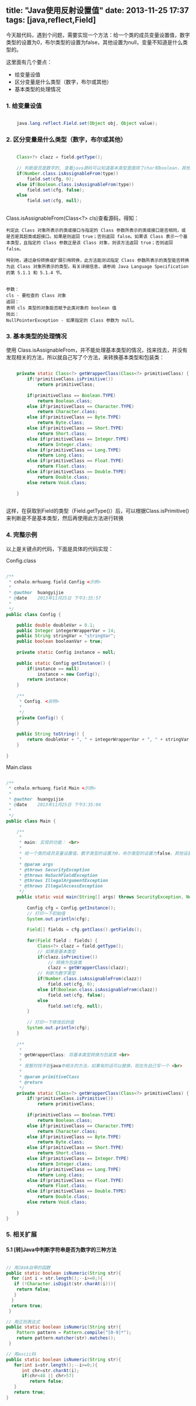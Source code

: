 title:  "Java使用反射设置值"
date:  2013-11-25 17:37
tags: [java,reflect,Field]
---

今天敲代码，遇到个问题，需要实现一个方法：给一个类的成员变量设置值，数字类型的设置为0，布尔类型的设置为false，其他设置为null，变量不知道是什么类型的。

这里面有几个要点：

* 给变量设值
* 区分变量是什么类型（数字，布尔或其他）
* 基本类型的处理情况

<!-- more -->

### 1. 给变量设值

```java

	java.lang.reflect.Field.set(Object obj, Object value);

```

### 2. 区分变量是什么类型（数字，布尔或其他）

```java

	Class<?> clazz = field.getType();
	
	// 判断是否是数字的, 查看java源码可以知道基本类型里面除了char和boolean，其他的都是	// java.lang。Number 的子类
	if(Number.class.isAssignableFrom(type))
		field.set(cfg, 0);
	else if(Boolean.class.isAssignableFrom(type))
		field.set(cfg, false);
	else
		field.set(cfg, null);
	
```

Class.isAssignableFrom(Class<?> cls)查看源码，得知：

	判定此 Class 对象所表示的类或接口与指定的 Class 参数所表示的类或接口是否相同，或是否是其超类或超接口。如果是则返回 true；否则返回 false。如果该 Class 表示一个基本类型，且指定的 Class 参数正是该 Class 对象，则该方法返回 true；否则返回 false。 
	
	特别地，通过身份转换或扩展引用转换，此方法能测试指定 Class 参数所表示的类型能否转换为此 Class 对象所表示的类型。有关详细信息，请参阅 Java Language Specification 的第 5.1.1 和 5.1.4 节。 


	参数：
	cls - 要检查的 Class 对象 
	返回：
	表明 cls 类型的对象能否赋予此类对象的 boolean 值 
	抛出： 
	NullPointerException - 如果指定的 Class 参数为 null。

### 3. 基本类型的处理情况
	
使用 Class.isAssignableFrom，并不能处理基本类型的情况，找来找去，并没有发现相关的方法，所以就自己写了个方法，来转换基本类型和包装类：

```java

	private static Class<?> getWrapperClass(Class<?> primitiveClass) {
		if(!primitiveClass.isPrimitive())
			return primitiveClass;
		
		if(primitiveClass == Boolean.TYPE)
			return Boolean.class;
		else if(primitiveClass == Character.TYPE)
			return Character.class;
		else if(primitiveClass == Byte.TYPE)
			return Byte.class;
		else if(primitiveClass == Short.TYPE)
			return Short.class;
		else if(primitiveClass == Integer.TYPE)
			return Integer.class;
		else if(primitiveClass == Long.TYPE)
			return Long.class;
		else if(primitiveClass == Float.TYPE)
			return Float.class;
		else if(primitiveClass == Double.TYPE)
			return Double.class;
		else return Void.class;
		
	}
	
```

这样，在获取到Field的类型（Field.getType()）后，可以根据Class.isPrimitive()来判断是不是基本类型，然后再使用此方法进行转换

### 4. 完整示例

以上是关键点的代码，下面是具体的代码实现：

Config.class

```java

/**
 * cnhalo.mrhuang.field.Config <示例>
 *
 * @author	huangyijie
 * @date	2013年11月25日 下午3:35:57
 * 
 */
public class Config {

	public double doubleVar = 0.1;
	public Integer integerWrapperVar = 14;
	public String stringVar = "stringVar";
	public boolean booleanVar = true;
	
	private static Config instance = null;
	
	public static Config getInstance() {
		if(instance == null)
			instance = new Config();
		return instance;
	}
	
	/**
	 * Config. <说明>
	 *
	 */
	private Config() {
	}
	
	public String toString() {
		return doubleVar + ", " + integerWrapperVar + ", " + stringVar + ", " + booleanVar;
	}
	
}

```

Main.class

```java

/**
 * cnhalo.mrhuang.field.Main <示例>
 *
 * @author	huangyijie
 * @date	2013年11月25日 下午3:35:04
 * 
 */
public class Main {

	/**
	 * 
	 * main: 实现的功能： <br>
	 * 
	 * 给一个类的成员变量设置值，数字类型的设置为0，布尔类型的设置为false，其他设置为null，变量不知道是什么类型的 <br>
	 *
	 * @param args
	 * @throws SecurityException
	 * @throws NoSuchFieldException
	 * @throws IllegalArgumentException
	 * @throws IllegalAccessException
	 */
	public static void main(String[] args) throws SecurityException, NoSuchFieldException, IllegalArgumentException, IllegalAccessException {
		
		Config cfg = Config.getInstance();
		// 打印一下初始值
		System.out.println(cfg);
		
		Field[] fields = cfg.getClass().getFields();
		
		for(Field field : fields) {
			Class<?> clazz = field.getType();
			// 如果是基本类型
			if(clazz.isPrimitive())
				// 转换为包装类
				clazz = getWrapperClass(clazz);
			// 判断为数字类型
			if(Number.class.isAssignableFrom(clazz))
				field.set(cfg, 0);
			else if(Boolean.class.isAssignableFrom(clazz))
				field.set(cfg, false);
			else
				field.set(cfg, null);
		}
		
		// 打印一下修改后的值
		System.out.println(cfg);
	}
	
	/**
	 * 
	 * getWrapperClass: 将基本类型转换为包装类 <br>
	 * 
	 * 我暂时找不到java中相关的方法，如果有的话可以替换，现在先自己写一个 <br>
	 *
	 * @param primitiveClass
	 * @return
	 */
	private static Class<?> getWrapperClass(Class<?> primitiveClass) {
		if(!primitiveClass.isPrimitive())
			return primitiveClass;
		
		if(primitiveClass == Boolean.TYPE)
			return Boolean.class;
		else if(primitiveClass == Character.TYPE)
			return Character.class;
		else if(primitiveClass == Byte.TYPE)
			return Byte.class;
		else if(primitiveClass == Short.TYPE)
			return Short.class;
		else if(primitiveClass == Integer.TYPE)
			return Integer.class;
		else if(primitiveClass == Long.TYPE)
			return Long.class;
		else if(primitiveClass == Float.TYPE)
			return Float.class;
		else if(primitiveClass == Double.TYPE)
			return Double.class;
		else return Void.class;
		
	}
}

```

### 5. 相关扩展

#### 5.1 [转]Java中判断字符串是否为数字的三种方法

```java

// 用JAVA自带的函数
public static boolean isNumeric(String str){
  for (int i = str.length();--i>=0;){   
   if (!Character.isDigit(str.charAt(i))){
    return false;
   }
  }
  return true;
 }

// 用正则表达式
public static boolean isNumeric(String str){ 
    Pattern pattern = Pattern.compile("[0-9]*"); 
    return pattern.matcher(str).matches();    
 } 

// 用ascii码
public static boolean isNumeric(String str){
   for(int i=str.length();--i>=0;){
      int chr=str.charAt(i);
      if(chr<48 || chr>57)
         return false;
   }
   return true;
}

```